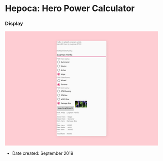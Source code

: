 # Hepoca: Hero Power Calculator

### Display
![Display](https://raw.githubusercontent.com/luqmanherifa/luqman-herifa-personal-portfolio-v2/main/public/works/hepoca.png)

- Date created: September 2019
